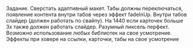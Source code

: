 Задание.
Сверстать адаптивный макет.
Табы должны переключаться, появление контента внутри табов через эффект fadeInUp.
Внутри табов слайдер (должен работать по свайпу).
На 1440 если карточек больше 3х также должен работать слайдер.
Разумный пиксель перфект.
Возможно использование любых библиотек на свое усмотрение.
Эффекты при ховере на ссылки, карточки, табы на свое усмотрение
